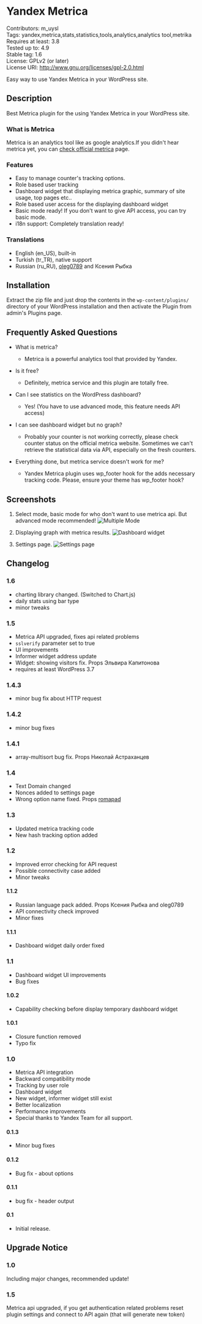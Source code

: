 # Yandex Metrica #

Contributors:  m_uysl   
Tags:  yandex,metrica,stats,statistics,tools,analytics,analytics tool,metrika  
Requires at least:  3.8  
Tested up to:  4.9  
Stable tag:  1.6  
License: GPLv2 (or later)  
License URI: http://www.gnu.org/licenses/gpl-2.0.html  


Easy way to use Yandex Metrica in your WordPress site.

## Description ##

Best Metrica plugin for the using Yandex Metrica in your WordPress site.

### What is Metrica ###

Metrica is an analytics tool like as google analytics.If you didn't hear metrica yet, you can [check official metrica](http://metrica.yandex.com/) page.


### Features ###

- Easy to manage counter's  tracking options.
- Role based user tracking
- Dashboard widget that displaying metrica graphic, summary of site usage, top pages etc..
- Role based user access for the displaying dashboard widget
- Basic mode ready! If you don't want to give API access, you can try basic mode.
- i18n support: Completely translation ready!


### Translations ###

* English (en_US), built-in
* Turkish (tr_TR), native support
* Russian (ru_RU), [oleg0789](https://profiles.wordpress.org/oleg0789) and Ксения Рыбка

## Installation ##

Extract the zip file and just drop the contents in the `wp-content/plugins/` directory of your WordPress installation and then activate the Plugin from admin's Plugins page.

## Frequently Asked Questions ##

* What is metrica?
	- Metrica is a powerful analytics tool that provided by Yandex.

* Is it free?
	- Definitely, metrica service and this plugin are totally free.

* Can I see statistics on the WordPress dashboard?
	- Yes! (You have to use advanced mode, this feature needs API access)

* I can see dashboard widget but no graph?
	- Probably your counter is not working correctly, please check counter status on the official metrica website. Sometimes we can't retrieve the statistical data via API, especially on the fresh counters.

* Everything done, but metrica service doesn't work for me?
	- Yandex Metrica plugin uses wp_footer hook for the adds necessary tracking code. Please, ensure your theme has wp_footer hook?

	
## Screenshots ##

1. Select mode, basic mode for who don't want to use metrica api. But advanced mode recommended!
![Multiple Mode](https://ps.w.org/yandex-metrica/assets/screenshot-1.png)

2. Displaying graph with metrica results.
![Dashboard widget](https://ps.w.org/yandex-metrica/assets/screenshot-2.png)

3. Settings page.
![Settings page](https://ps.w.org/yandex-metrica/assets/screenshot-3.png)


## Changelog ##

### 1.6 ###
  - charting library changed. (Switched to Chart.js)
  - daily stats using bar type
  - minor tweaks

### 1.5 ###
  - Metrica API upgraded, fixes api related problems
  - `sslverify` parameter set to true
  - UI improvements
  - Informer widget address update
  - Widget: showing visitors fix. Props Эльвира Капитонова
  - requires at least WordPress 3.7
  
### 1.4.3 ###
  - minor bug fix about HTTP request
  
### 1.4.2 ###
  - minor bug fixes
  
### 1.4.1 ###
  - array-multisort bug fix. Props Николай Астраханцев

### 1.4 ###
  - Text Domain changed
  - Nonces added to settings page
  - Wrong option name fixed. Props [romapad](https://github.com/romapad)

### 1.3 ###
 - Updated metrica tracking code
 - New hash tracking option added

### 1.2 ###
 - Improved error checking for API request
 - Possible connectivity case added
 - Minor tweaks

#### 1.1.2 ####
 - Russian language pack added. Props Ксения Рыбка and oleg0789
 - API connectivity check improved
 - Minor fixes

#### 1.1.1 ####
 - Dashboard widget daily order fixed
 
### 1.1 ###
 - Dashboard widget UI improvements
 - Bug fixes

#### 1.0.2 ####
 - Capability checking before display temporary dashboard widget
 
#### 1.0.1 ####
 - Closure function removed
 - Typo fix
 
### 1.0 ###
 - Metrica API integration
 - Backward compatibility mode
 - Tracking by user role
 - Dashboard widget
 - New widget, informer widget still exist
 - Better localization
 - Performance improvements
 - Special thanks to Yandex Team for all support.

#### 0.1.3 ####
 - Minor bug fixes
 
#### 0.1.2 ####
 - Bug fix - about options

#### 0.1.1 ####
 - bug fix - header output

#### 0.1 ####
 - Initial release.

## Upgrade Notice ##

### 1.0 ###

Including major changes, recommended update!

### 1.5 ###

Metrica api upgraded, if you get authentication related problems reset plugin settings and connect to API again (that will generate new token)